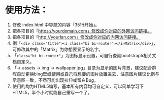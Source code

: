 # 使用方法：
1. 修改 index.html 中导航的内容「35行开始」。
2. 把各项目的「https://yourdomain.com」修改成你对应的外网访问链接。
3. 把各项目的「http://yourlan.com」修改成你对应的内网访问链接。
4. 例「`<div class="title"><i class="bi bi-router"></i>Matrix</div>`」，可修改其中的「Matrix」为你想要显示的名字。
5. 「`class="bi bi-router"`」为图标显示设置，可自行查阅bootstrap5相关文档自定义。
6. 「-> assets -> img -> wallpaper.jpg」目录为显示的图片背景，建议配合群晖自动更换bing壁纸使用或自己将想要的图片放置进去，注意图片建议比例与示意图一致，不然可能出现拉伸或留白Bug。
7. 使用的均为HTML5编写，基本所有内容均可自定义，可以简单学习下HTML5，半个小时就能自己重写一个了。